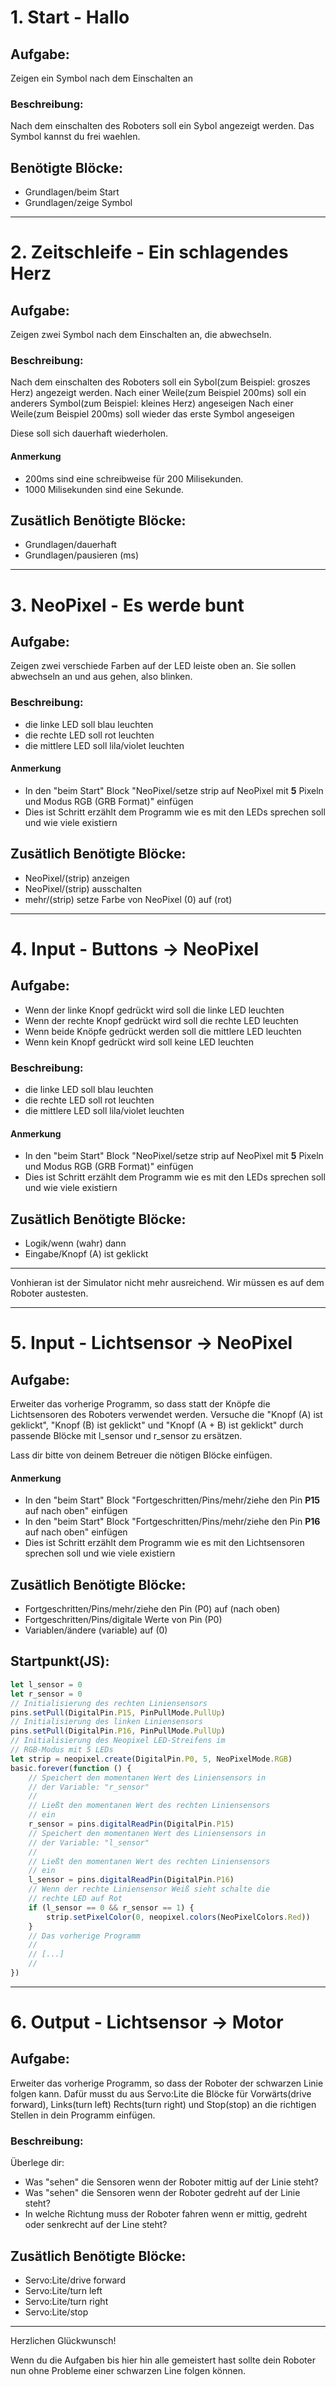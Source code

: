

# 1. Start - Hallo

## Aufgabe:
Zeigen ein Symbol nach dem Einschalten an

### Beschreibung:
Nach dem einschalten des Roboters soll ein Sybol angezeigt werden.
Das Symbol kannst du frei waehlen.

## Benötigte Blöcke:
- Grundlagen/beim Start
- Grundlagen/zeige Symbol

---

# 2. Zeitschleife - Ein schlagendes Herz

## Aufgabe:
Zeigen zwei Symbol nach dem Einschalten an,
die abwechseln.

### Beschreibung:
Nach dem einschalten des Roboters soll ein Sybol(zum Beispiel: groszes Herz) angezeigt werden.
Nach einer Weile(zum Beispiel 200ms) soll ein anderers Symbol(zum Beispiel: kleines Herz) angeseigen
Nach einer Weile(zum Beispiel 200ms) soll wieder das erste Symbol angeseigen

Diese soll sich dauerhaft wiederholen.

#### Anmerkung
- 200ms sind eine schreibweise für 200 Milisekunden.
- 1000 Milisekunden sind eine Sekunde.

## Zusätlich Benötigte Blöcke:
- Grundlagen/dauerhaft
- Grundlagen/pausieren (ms)

---

# 3. NeoPixel - Es werde bunt
## Aufgabe:
Zeigen zwei verschiede Farben auf der LED leiste oben an.
Sie sollen abwechseln an und aus gehen, also blinken.

### Beschreibung:
- die linke LED soll blau leuchten
- die rechte LED soll rot leuchten
- die mittlere LED soll lila/violet leuchten

#### Anmerkung
- In den "beim Start" Block "NeoPixel/setze strip auf NeoPixel mit **5** Pixeln und Modus RGB (GRB Format)" einfügen
- Dies ist Schritt erzählt dem Programm wie es mit den LEDs sprechen soll und wie viele existiern

## Zusätlich Benötigte Blöcke:
- NeoPixel/(strip) anzeigen
- NeoPixel/(strip) ausschalten
- mehr/(strip) setze Farbe von NeoPixel (0) auf (rot)

---

# 4. Input - Buttons -> NeoPixel
## Aufgabe:
- Wenn der linke Knopf gedrückt wird soll die linke LED leuchten
- Wenn der rechte Knopf gedrückt wird soll die rechte LED leuchten
- Wenn beide Knöpfe gedrückt werden soll die mittlere LED leuchten
- Wenn kein Knopf gedrückt wird soll keine LED leuchten

### Beschreibung:
- die linke LED soll blau leuchten
- die rechte LED soll rot leuchten
- die mittlere LED soll lila/violet leuchten

#### Anmerkung
- In den "beim Start" Block "NeoPixel/setze strip auf NeoPixel mit **5** Pixeln und Modus RGB (GRB Format)" einfügen
- Dies ist Schritt erzählt dem Programm wie es mit den LEDs sprechen soll und wie viele existiern

## Zusätlich Benötigte Blöcke:
- Logik/wenn (wahr) dann
- Eingabe/Knopf (A) ist geklickt

---

Vonhieran ist der Simulator nicht mehr ausreichend.
Wir müssen es auf dem Roboter austesten.

---

# 5. Input - Lichtsensor -> NeoPixel
## Aufgabe:
Erweiter das vorherige Programm, so dass statt der Knöpfe die Lichtsensoren des Roboters verwendet werden.
Versuche die "Knopf (A) ist geklickt", "Knopf (B) ist geklickt" und "Knopf (A + B) ist geklickt" durch passende Blöcke mit l_sensor und r_sensor zu ersätzen.

Lass dir bitte von deinem Betreuer die nötigen Blöcke einfügen.

#### Anmerkung
- In den "beim Start" Block "Fortgeschritten/Pins/mehr/ziehe den Pin **P15** auf nach oben" einfügen
- In den "beim Start" Block "Fortgeschritten/Pins/mehr/ziehe den Pin **P16** auf nach oben" einfügen
- Dies ist Schritt erzählt dem Programm wie es mit den Lichtsensoren sprechen soll und wie viele existiern

## Zusätlich Benötigte Blöcke:
- Fortgeschritten/Pins/mehr/ziehe den Pin (P0) auf (nach oben)
- Fortgeschritten/Pins/digitale Werte von Pin (P0)
- Variablen/ändere (variable) auf (0)

## Startpunkt(JS):
```javascript
let l_sensor = 0
let r_sensor = 0
// Initialisierung des rechten Liniensensors
pins.setPull(DigitalPin.P15, PinPullMode.PullUp)
// Initialisierung des linken Liniensensors
pins.setPull(DigitalPin.P16, PinPullMode.PullUp)
// Initialisierung des Neopixel LED-Streifens im
// RGB-Modus mit 5 LEDs
let strip = neopixel.create(DigitalPin.P0, 5, NeoPixelMode.RGB)
basic.forever(function () {
    // Speichert den momentanen Wert des Liniensensors in
    // der Variable: "r_sensor"
    //
    // Ließt den momentanen Wert des rechten Liniensensors
    // ein
    r_sensor = pins.digitalReadPin(DigitalPin.P15)
    // Speichert den momentanen Wert des Liniensensors in
    // der Variable: "l_sensor"
    //
    // Ließt den momentanen Wert des rechten Liniensensors
    // ein
    l_sensor = pins.digitalReadPin(DigitalPin.P16)
    // Wenn der rechte Liniensensor Weiß sieht schalte die
    // rechte LED auf Rot
    if (l_sensor == 0 && r_sensor == 1) {
        strip.setPixelColor(0, neopixel.colors(NeoPixelColors.Red))
    }
    // Das vorherige Programm
    //
    // [...]
    //
})
```

---

# 6. Output - Lichtsensor -> Motor
## Aufgabe:
Erweiter das vorherige Programm, so dass der Roboter der schwarzen Linie folgen kann.
Dafür musst du aus Servo:Lite die Blöcke für
Vorwärts(drive forward), Links(turn left) Rechts(turn right) und Stop(stop) an die richtigen Stellen in dein Programm einfügen.

### Beschreibung:
Überlege dir:
- Was "sehen" die Sensoren wenn der Roboter mittig auf der Linie steht?
- Was "sehen" die Sensoren wenn der Roboter gedreht auf der Linie steht?
- In welche Richtung muss der Roboter fahren wenn er mittig, gedreht oder senkrecht auf der Line steht?

## Zusätlich Benötigte Blöcke:
- Servo:Lite/drive forward
- Servo:Lite/turn left
- Servo:Lite/turn right
- Servo:Lite/stop

---

Herzlichen Glückwunsch!

Wenn du die Aufgaben bis hier hin alle gemeistert hast sollte dein Roboter nun ohne Probleme einer schwarzen Line folgen können.
